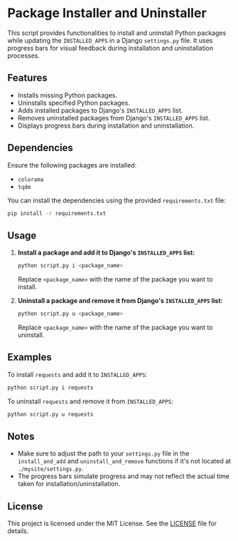 
# Package Installer and Uninstaller

This script provides functionalities to install and uninstall Python packages while updating the `INSTALLED_APPS` in a Django `settings.py` file. It uses progress bars for visual feedback during installation and uninstallation processes.

## Features

- Installs missing Python packages.
- Uninstalls specified Python packages.
- Adds installed packages to Django's `INSTALLED_APPS` list.
- Removes uninstalled packages from Django's `INSTALLED_APPS` list.
- Displays progress bars during installation and uninstallation.

## Dependencies

Ensure the following packages are installed:
- `colorama`
- `tqdm`

You can install the dependencies using the provided `requirements.txt` file:

```bash
pip install -r requirements.txt
```

## Usage

1. **Install a package and add it to Django's `INSTALLED_APPS` list:**

   ```bash
   python script.py i <package_name>
   ```

   Replace `<package_name>` with the name of the package you want to install.

2. **Uninstall a package and remove it from Django's `INSTALLED_APPS` list:**

   ```bash
   python script.py u <package_name>
   ```

   Replace `<package_name>` with the name of the package you want to uninstall.

## Examples

To install `requests` and add it to `INSTALLED_APPS`:

```bash
python script.py i requests
```

To uninstall `requests` and remove it from `INSTALLED_APPS`:

```bash
python script.py u requests
```

## Notes

- Make sure to adjust the path to your `settings.py` file in the `install_and_add` and `uninstall_and_remove` functions if it's not located at `./mysite/settings.py`.
- The progress bars simulate progress and may not reflect the actual time taken for installation/uninstallation.

## License

This project is licensed under the MIT License. See the [LICENSE](LICENSE) file for details.
